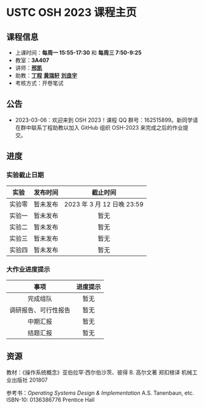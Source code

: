 # USTC OSH 2023 课程主页

## 课程信息

- 上课时间：**每周一 15:55-17:30** 和 **每周三 7:50-9:25**
- 教室：**3A407**
- 讲师：[**邢凯**](mailto:kxing@ustc.edu.cn)
- 助教：[**丁程**](mailto:dingcheng@mail.ustc.edu.cn) [**黄瑞轩**](mailto:sprout@mail.ustc.edu.cn) [**刘良宇**](mailto:osh@lly.moe)
- 考核方式：开卷笔试

## 公告

- 2023-03-06：欢迎来到 OSH 2023！课程 QQ 群号：162515899。新同学请在群中联系丁程助教以加入 GitHub 组织 OSH-2023 来完成之后的作业提交。

## 进度

### 实验截止日期

|  实验  | 发布时间 |          截止时间          |
| :----: | :------: | :------------------------: |
| 实验零 | 暂未发布 | 2023 年 3 月 12 日晚 23:59 |
| 实验一 | 暂未发布 |            暂无            |
| 实验二 | 暂未发布 |            暂无            |
| 实验三 | 暂未发布 |            暂无            |
| 实验四 | 暂未发布 |            暂无            |

### 大作业进度提示

|         事项         | 进度提示 |
| :------------------: | :------: |
|       完成组队       |   暂无   |
| 调研报告、可行性报告 |   暂无   |
|       中期汇报       |   暂无   |
|       结题汇报       |   暂无   |

## 资源

教材：《操作系统概念》亚伯拉罕·西尔伯沙茨、彼得 B. 高尔文著 郑扣根译 机械工业出版社 201807

参考书：_Operating Systems Design & Implementation_ A.S. Tanenbaun, etc. ISBN-10: 0136386776 Prentice Hall
